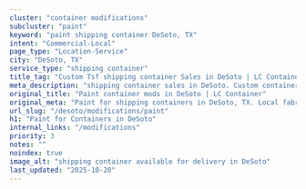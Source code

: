 ```yaml
---
cluster: "container modifications"
subcluster: "paint"
keyword: "paint shipping container DeSoto, TX"
intent: "Commercial-Local"
page_type: "Location-Service"
city: "DeSoto, TX"
service_type: "shipping container"
title_tag: "Custom Tsf shipping container Sales in DeSoto | LC Container"
meta_description: "shipping container sales in DeSoto. Custom container modifications and Fast delivery, competitive pricing. Serving modifications area. Quote ID: YS3. Call (214) 524-4168 for your free quote today."
original_title: "Paint container mods in DeSoto | LC Container"
original_meta: "Paint for shipping containers in DeSoto, TX. Local fabrication & pro install. LC Container — Since 2003. Get a quote."
url_slug: "/desoto/modifications/paint"
h1: "Paint for Containers in DeSoto"
internal_links: "/modifications"
priority: 3
notes: ""
noindex: true
image_alt: "shipping container available for delivery in DeSoto"
last_updated: "2025-10-20"
---
```


<!-- TODO: Add unique city/inventory copy, images, and internal links here. -->
